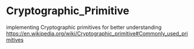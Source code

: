 # Cryptographic_Primitive
implementing Cryptographic primitives for better understanding
https://en.wikipedia.org/wiki/Cryptographic_primitive#Commonly_used_primitives
